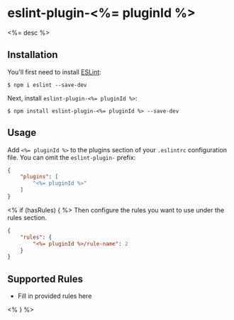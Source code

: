 # eslint-plugin-<%= pluginId %>

<%= desc %>

## Installation

You'll first need to install [ESLint](http://eslint.org):

```
$ npm i eslint --save-dev
```

Next, install `eslint-plugin-<%= pluginId %>`:

```
$ npm install eslint-plugin-<%= pluginId %> --save-dev
```


## Usage

Add `<%= pluginId %>` to the plugins section of your `.eslintrc` configuration file. You can omit the `eslint-plugin-` prefix:

```json
{
    "plugins": [
        "<%= pluginId %>"
    ]
}
```

<% if (hasRules) { %>
Then configure the rules you want to use under the rules section.

```json
{
    "rules": {
        "<%= pluginId %>/rule-name": 2
    }
}
```

## Supported Rules

* Fill in provided rules here

<% } %>




